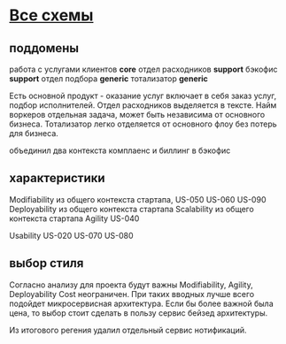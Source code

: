 # [Все схемы](https://miro.com/app/board/uXjVK4iL9Yo=/?share_link_id=297028262401)

## поддомены

работа с услугами клиентов **core**
отдел расходников **support** 
бэкофис **support**
отдел подбора **generic**
тотализатор **generic**

Есть основной продукт - оказание услуг включает в себя заказ услуг, подбор исполнителей. Отдел расходников выделяется в тексте. Найм воркеров отдельная задача, может быть независима от основного бизнеса. Тотализатор легко отделяется от основного флоу без потерь для бизнеса.

объединил два контекста комплаенс и биллинг в бэкофис

## характеристики
Modifiability из общего контекста стартапа, US-050 US-060 US-090
Deployability из общего контекста стартапа
Scalability из общего контекста стартапа
Agility   US-040


Usability US-020 US-070 US-080

## выбор стиля
Согласно анализу для проекта будут важны Modifiability, Agility, Deployability Cost неограничен.
При таких вводных лучше всего подойдет микросервисная архитектура. Если бы более важной была цена, то выбор стоит сделать в пользу сервис бейзед архитектуры.

Из итогового регения удалил отдельный сервис нотификаций.